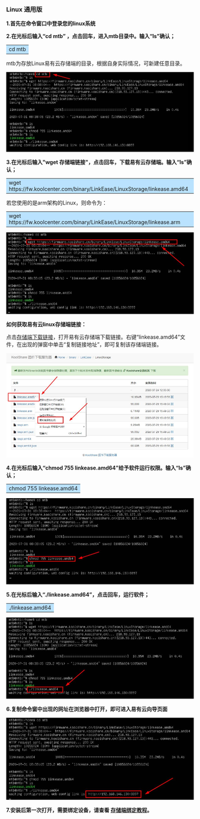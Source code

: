 ### Linux 通用版


**1.首先在命令窗口中登录您的linux系统**

**2.在光标后输入“cd mtb” ，点击回车，进入mtb目录中。输入“ls”确认；**
 <table><tr><td bgcolor=#bae2fe>cd mtb</td></tr></table>

mtb为存放Linux易有云存储端的目录，根据自身实际情况，可新建任意目录。

![liunx1.jpg](./linux/liunx1.jpg)

**3.在光标后输入"wget 存储端链接"，点击回车，下载易有云存储端。输入“ls”确认；**
 <table><tr><td bgcolor=#bae2fe>wget 
https://fw.koolcenter.com/binary/LinkEase/LinuxStorage/linkease.amd64</td></tr></table>

若您使用的是arm架构的Linux，则命令为：
 <table><tr><td bgcolor=#bae2fe>wget 
https://fw.koolcenter.com/binary/LinkEase/LinuxStorage/linkease.arm</td></tr></table>


![liunx2.jpg](./linux/liunx2.jpg)

**如何获取易有云linux存储端链接：**

点击[存储端下载链接](https://fw.koolcenter.com/binary/LinkEase/LinuxStorage/)，打开易有云存储端下载链接。右键“linkease.amd64”文件，在出现的弹窗中单击“复制链接地址”，即可复制该存储端链接。

![liunx21.jpg](./linux/liunx2-1.jpg)

**4.在光标后输入“chmod 755 linkease.amd64”给予软件运行权限。输入“ls”确认；**
<table><tr><td bgcolor=#bae2fe>chmod 755 linkease.amd64</td></tr></table>

![liunx3.jpg](./linux/liunx3.jpg)

**5.在光标后输入“./linkease.amd64”，点击回车，运行软件；**
<table><tr><td bgcolor=#bae2fe>./linkease.amd64</td></tr></table>

![liunx4.jpg](./linux/liunx4.jpg)

**6.复制命令窗中出现的网址在浏览器中打开，即可进入易有云向导页面**

![liunx5.jpg](./linux/liunx5.jpg)

**7.安装后第一次打开，需要绑定设备，请查看 [存储端绑定教程](/zh/guide/linkease_app/bind.md)。**
